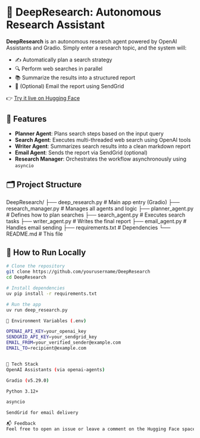 # 🧠 DeepResearch: Autonomous Research Assistant

**DeepResearch** is an autonomous research agent powered by OpenAI Assistants and Gradio. Simply enter a research topic, and the system will:

- ✍️ Automatically plan a search strategy  
- 🔍 Perform web searches in parallel  
- 📚 Summarize the results into a structured report  
- 📧 (Optional) Email the report using SendGrid  

👉 [Try it live on Hugging Face](https://huggingface.co/spaces/Benny97/DeepResearch)

## 🔧 Features

- **Planner Agent**: Plans search steps based on the input query  
- **Search Agent**: Executes multi-threaded web search using OpenAI tools  
- **Writer Agent**: Summarizes search results into a clean markdown report  
- **Email Agent**: Sends the report via SendGrid (optional)  
- **Research Manager**: Orchestrates the workflow asynchronously using `asyncio`  

## 🗂️ Project Structure

DeepResearch/
├── deep_research.py # Main app entry (Gradio)
├── research_manager.py # Manages all agents and logic
├── planner_agent.py # Defines how to plan searches
├── search_agent.py # Executes search tasks
├── writer_agent.py # Writes the final report
├── email_agent.py # Handles email sending
├── requirements.txt # Dependencies
└── README.md # This file



## 🚀 How to Run Locally

```bash
# Clone the repository
git clone https://github.com/yourusername/DeepResearch
cd DeepResearch

# Install dependencies
uv pip install -r requirements.txt

# Run the app
uv run deep_research.py

🔐 Environment Variables (.env)

OPENAI_API_KEY=your_openai_key
SENDGRID_API_KEY=your_sendgrid_key
EMAIL_FROM=your_verified_sender@example.com
EMAIL_TO=recipient@example.com


🧩 Tech Stack
OpenAI Assistants (via openai-agents)

Gradio (v5.29.0)

Python 3.12+

asyncio

SendGrid for email delivery

📬 Feedback
Feel free to open an issue or leave a comment on the Hugging Face space if you have suggestions or encounter problems.


